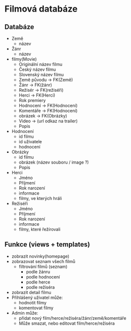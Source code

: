 # Filmová databáze

## Databáze
- Země
  - název
- Žánr
  - název
- filmy(Movie)
  - Originální název filmu
  - Český název filmu
  - Slovenský název filmu
  - Země původu -> FK(Země)
  - Žánr -> FK(žánr)
  - Režisér -> FK(režiséři)
  - Herci -> FK(Herci)
  - Rok premiery
  - Hodnocení -> FK(Hodnocení)
  - Komentáře -> FK(Hodnocení)
  - obrázek -> FK(Obrázky)
  - Video -> (url odkaz na trailer)
  - Popis
- Hodnocení
  - id filmu
  - id uživatele
  - hodnocení
- Obrázky
  - id filmu
  - obrázek (název souboru / image ?)
  - Popis
- Herci
    - Jméno
    - Příjmení
    - Rok narození
    - informace
    - filmy, ve kterých hráli
- Režiséři
    - Jméno
    - Příjmení
    - Rok narození
    - informace
    - filmy, které řežírovali


## Funkce (views + templates)

- zobrazit novinky(homepage)
- zobrazovat seznam všech filmů
    - filtrování filmů (seznam)
        - podle žánru
        - podle hodnocení
        - podle herce
        - podle režiséra
- zobrazit detail filmu
- Přihlášený uživatel může:
  - hodnotit filmy
  - komentovat filmy
- Admin může:
  - přidat nový film/herce/režiséra/žánr/země/komentáře
  - Může smazat, nebo editovat film/herce/režiséra